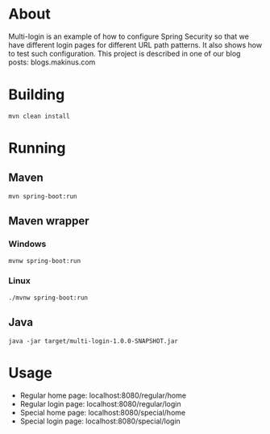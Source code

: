 # About
Multi-login is an example of how to configure Spring Security
so that we have different login pages for different URL path
patterns. It also shows how to test such configuration.
This project is described in one of our blog posts:
blogs.makinus.com 

# Building
    mvn clean install
    
# Running
## Maven
    mvn spring-boot:run
## Maven wrapper
### Windows
    mvnw spring-boot:run
### Linux
    ./mvnw spring-boot:run
## Java
    java -jar target/multi-login-1.0.0-SNAPSHOT.jar
    
# Usage
* Regular home page: localhost:8080/regular/home
* Regular login page: localhost:8080/regular/login
* Special home page: localhost:8080/special/home
* Special login page: localhost:8080/special/login
